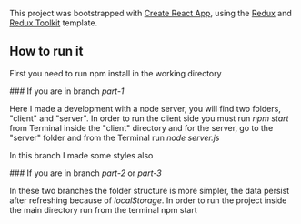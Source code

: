 This project was bootstrapped with [Create React App](https://github.com/facebook/create-react-app), using the [Redux](https://redux.js.org/) and [Redux Toolkit](https://redux-toolkit.js.org/) template.

## How to run it

First you need to run npm install in the working directory

### If you are in branch *part-1*

Here I made a development with a node server, you will find two folders, "client" and "server". In order to run the client side you must run *npm start* from Terminal inside the "client" directory and for the server, go to the "server" folder and from the Terminal run *node server.js*

In this branch I made some styles also

### If you are in branch *part-2* or *part-3*

In these two branches the folder structure is more simpler, the data persist after refreshing because of *localStorage*. In order to run the project inside the main directory run from the terminal npm start







